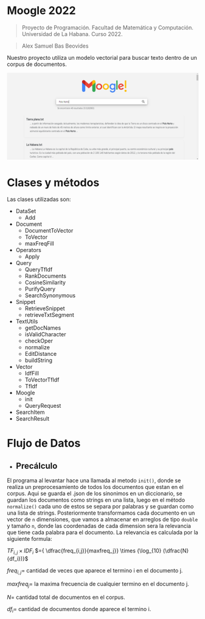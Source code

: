 # Moogle 2022

> Proyecto de Programación. Facultad de Matemática y Computación. Universidad de La Habana. Curso 2022.

> Alex Samuel Bas Beovides 

Nuestro proyecto utiliza un modelo vectorial para buscar texto dentro de un corpus de documentos.

![alt text](Report1.png)


# Clases y métodos

Las clases utilizadas son:
- DataSet
    - Add
- Document
    - DocumentToVector
    - ToVector
    - maxFreqFill
- Operators
    - Apply
- Query
    - QueryTfIdf
    - RankDocuments
    - CosineSimilarity
    - PurifyQuery
    - SearchSynonymous
- Snippet
    - RetrieveSnippet
    - retrieveTxtSegment
- TextUtils
    - getDocNames
    - isValidCharacter
    - checkOper
    - normalize
    - EditDistance
    - buildString
- Vector
    - IdfFill
    - ToVectorTfIdf
    - TfIdf
- Moogle
    - init
    - QueryRequest
- SearchItem
- SearchResult

# Flujo de Datos

- ## Precálculo

El programa al levantar hace una llamada al metodo `init()`, donde se realiza un preprocesamiento de todos los documentos que estan en el corpus. Aqui se guarda el .json de los sinonimos en un diccionario, se guardan los documentos como strings en una lista, luego en el método `normalize()` cada uno de estos se separa por palabras y se guardan como una lista de strings. Posteriormente transformamos cada documento en un vector de `n` dimensiones, que vamos a almacenar en arreglos de tipo `double` y tamaño `n`, donde las coordenadas de cada dimension sera la relevancia que tiene cada palabra para el documento. La relevancia es calculada por la siguiente formula:

${TF_{i,j}} \times {IDF_i}$
$={ \dfrac{freq_{i,j}}{maxfreq_j}} \times {\log_{10} (\dfrac{N}{df_i})}$

${freq_{i,j}}=$ cantidad de veces que aparece el termino i en el documento j.

${maxfreq_j}=$ la maxima frecuencia de cualquier termino en el documento j.

$N=$ cantidad total de documentos en el corpus.

${df_i}=$ cantidad de documentos donde aparece el termino i.

 